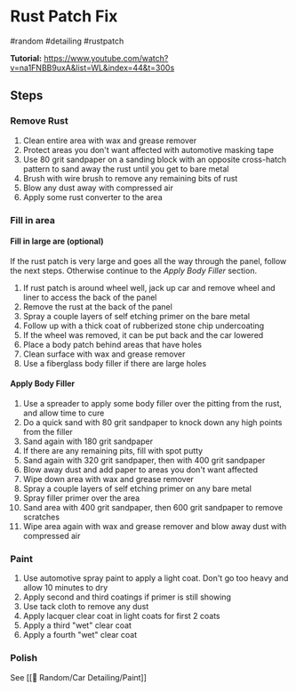 # Rust Patch Fix
#random #detailing #rustpatch

**Tutorial:** https://www.youtube.com/watch?v=na1FNBB9uxA&list=WL&index=44&t=300s

## Steps

### Remove Rust
1. Clean entire area with wax and grease remover
2. Protect areas you don't want affected with automotive masking tape
3. Use 80 grit sandpaper on a sanding block with an opposite cross-hatch pattern to sand away the rust until you get to bare metal
4. Brush with wire brush to remove any remaining bits of rust
5. Blow any dust away with compressed air
6. Apply some rust converter to the area

### Fill in area
#### Fill in large are (optional)
If the rust patch is very large and goes all the way through the panel, follow the next steps. Otherwise continue to the *Apply Body Filler* section.
1. If rust patch is around wheel well, jack up car and remove wheel and liner to access the back of the panel
2. Remove the rust at the back of the panel
3. Spray a couple layers of self etching primer on the bare metal
4. Follow up with a thick coat of rubberized stone chip undercoating
5. If the wheel was removed, it can be put back and the car lowered
6. Place a body patch behind areas that have holes
7. Clean surface with wax and grease remover
8. Use a fiberglass body filler if there are large holes

#### Apply Body Filler
1. Use a spreader to apply some body filler over the pitting from the rust, and allow time to cure
2. Do a quick sand with 80 grit sandpaper to knock down any high points from the filler
3. Sand again with 180 grit sandpaper
4. If there are any remaining pits, fill with spot putty
5. Sand again with 320 grit sandpaper, then with 400 grit sandpaper
6. Blow away dust and add paper to areas you don't want affected
7. Wipe down area with wax and grease remover
8. Spray a couple layers of self etching primer on any bare metal
9. Spray filler primer over the area
10. Sand area with 400 grit sandpaper, then 600 grit sandpaper to remove scratches
11. Wipe area again with wax and grease remover and blow away dust with compressed air

### Paint
1. Use automotive spray paint to apply a light coat. Don't go too heavy and allow 10 minutes to dry
2. Apply second and third coatings if primer is still showing
3. Use tack cloth to remove any dust
4. Apply lacquer clear coat in light coats for first 2 coats
5. Apply a third "wet" clear coat
6. Apply a fourth "wet" clear coat

### Polish
See [[🎲 Random/Car Detailing/Paint]]
